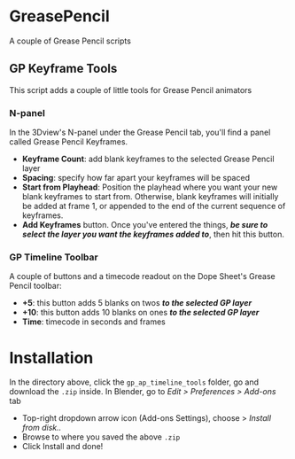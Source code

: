 # GreasePencil
A couple of Grease Pencil scripts 

## GP Keyframe Tools
This script adds a couple of little tools for Grease Pencil animators
### N-panel
In the 3Dview's N-panel under the Grease Pencil tab, you'll find a panel called Grease Pencil Keyframes.
- **Keyframe Count**: add blank keyframes to the selected Grease Pencil layer
- **Spacing**: specify how far apart your keyframes will be spaced
- **Start from Playhead**: Position the playhead where you want your new blank keyframes to start from. Otherwise, blank keyframes will initially be added at frame 1, or appended to the end of the current sequence of keyframes.
- **Add Keyframes** button. Once you've entered the things, ***be sure to select the layer you want the keyframes added to***, then hit this button.

### GP Timeline Toolbar
A couple of buttons and a timecode readout on the Dope Sheet's Grease Pencil toolbar:
- **+5**: this button adds 5 blanks on twos ***to the selected GP layer***
- **+10**: this button adds 10 blanks on ones ***to the selected GP layer***
- **Time**: timecode in seconds and frames

# Installation
In the directory above, click the `gp_ap_timeline_tools` folder, go and download the `.zip` inside.
In Blender, go to *Edit > Preferences > Add-ons* tab
- Top-right dropdown arrow icon (Add-ons Settings), choose > *Install from disk..*
- Browse to where you saved the above `.zip`
- Click Install and done!
